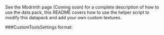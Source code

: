 See the Modrinth page (Coming soon) for a complete description of how to use the data pack, this README covers how to use the helper script to modify this datapack and add your own custom textures.

###CustomToolsSettings format:
